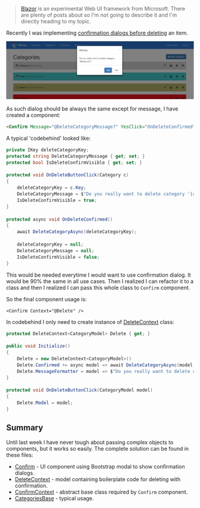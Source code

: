 > [Blazor](https://github.com/aspnet/Blazor) is an experimental Web UI framework from Microsoft. There are plenty of posts about so I'm not going to describe it and I'm directly heading to my topic.

Recently I was implementing [confirmation dialogs before deleting](https://github.com/maraf/Money/issues/149) an item. 

![Confirm Dialog in Action](/Content/Images/Blog/blazor-component-parameters/confirm.png)

As such dialog should be always the same except for message, I have created a component:

```html
<Confirm Message="@DeleteCategoryMessage?" YesClick="OnDeleteConfirmed" bind-IsVisible="@IsDeleteConfirmVisible" />
```

A typical 'codebehind' looked like:

```C#
private IKey deleteCategoryKey;
protected string DeleteCategoryMessage { get; set; }
protected bool IsDeleteConfirmVisible { get; set; }

protected void OnDeleteButtonClick(Category c) 
{
    deleteCategoryKey = c.Key;
    DeleteCategoryMessage = $"Do you really want to delete category '{c.Name}'";
    IsDeleteConfirmVisible = true;
}

protected async void OnDeleteConfirmed() 
{
    await DeleteCategoryAsync(deleteCategoryKey);

    deleteCategoryKey = null;
    DeleteCategoryMessage = null;
    IsDeleteConfirmVisible = false;
}

```

This would be needed everytime I would want to use confirmation dialog. It would be 90% the same in all use cases. 
Then I realized I can refactor it to a class and then I realized I can pass this whole class to `Confirm` component.

So the final component usage is:

```
<Confirm Context="@Delete" />
```

In codebehind I only need to create instance of [DeleteContext](https://github.com/maraf/Money/blob/master/src/Money.UI.Blazor/Models/Confirmation/DeleteContext.cs) class:

```C#
protected DeleteContext<CategoryModel> Delete { get; }

public void Initialize() 
{
    Delete = new DeleteContext<CategoryModel>()
    Delete.Confirmed += async model => await DeleteCategoryAsync(model.Key);
    Delete.MessageFormatter = model => $"Do you really want to delete category '{model.Name}'?";
}

protected void OnDeleteButtonClick(CategoryModel model)
{
    Delete.Model = model;
}

```

## Summary

Until last week I have never tough about passing complex objects to components, but it works so easily. 
The complete solution can be found in these files:

- [Confirm](https://github.com/maraf/Money/blob/master/src/Money.UI.Blazor/Components/Confirm.cshtml) - UI component using Bootstrap modal to show confirmation dialogs.
- [DeleteContext](https://github.com/maraf/Money/blob/master/src/Money.UI.Blazor/Models/Confirmation/DeleteContext.cs) - model containing boilerplate code for deleting with confirmation.
- [ConfirmContext](https://github.com/maraf/Money/blob/master/src/Money.UI.Blazor/Models/Confirmation/ConfirmContext.cs) - abstract base class required by `Confirm` component.
- [CategoriesBase](https://github.com/maraf/Money/blob/master/src/Money.UI.Blazor/Pages/CategoriesBase.cs) - typical usage.